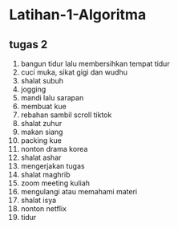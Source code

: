 # Latihan-1-Algoritma

## tugas 2

1. bangun tidur lalu membersihkan tempat tidur
2. cuci muka, sikat gigi dan wudhu
3. shalat subuh
4. jogging
5. mandi lalu sarapan
6. membuat kue 
7. rebahan sambil scroll tiktok
8. shalat zuhur
9. makan siang 
10. packing kue
11. nonton drama korea
12. shalat ashar
13. mengerjakan tugas
14. shalat maghrib
15. zoom meeting kuliah
16. mengulangi atau memahami materi
17. shalat isya
18. nonton netflix
19. tidur



